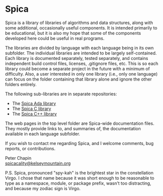 
Spica
=====

Spica is a library of libraries of algorithms and data structures, along with some additional,
occasionally useful components. It is intended primarily to be educational, but it is also my
hope that some of the components developed here could be useful in real programs.

The libraries are divided by language with each language being in its own subfolder. The
individual libraries are intended to be largely self-contained. Each library is documented
separately, tested separately, and contains independent build control files, licenses,
.gitignore files, etc. This is so each library could become a separate project in the future
with a minimum of difficulty. Also, a user interested in only one library (i.e., only one
language) can focus on the folder containing that library alone and ignore the other folders
entirely.

The following sub-libraries are in separate repositories:

+ The [Spica Ada library](https://github.com/pchapin/spicaada)
+ The [Spica C library](https://github.com/pchapin/spicac)
+ The [Spica C++ library](https://github.com/pchapin/spicacpp)

The web pages in the top level folder are Spica-wide documentation files. They mostly provide
links to, and summaries of, the documentation available in each language subfolder.

If you wish to contact me regarding Spica, and I welcome comments, bug reports, or
contributions.

Peter Chapin  
spicacality@kelseymountain.org  

P.S. Spica, pronounced "spy-kah" is the brightest star in the constellation Virgo. I chose that
name because it was short enough to be reasonable to type as a namespace, module, or package
prefix, wasn't too distracting, and because my zodiac sign is Virgo.
